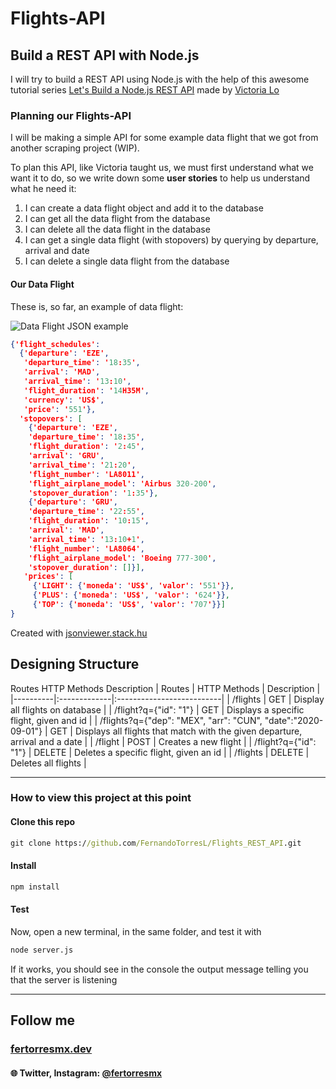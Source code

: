 # Flights-API

## Build a REST API with Node.js

I will try to build a REST API using Node.js with the help of this awesome tutorial series [Let's Build a Node.js REST API](https://hashnode.com/series/lets-build-a-nodejs-rest-api-ckcov1aob00dcfms19o5g2x42) made by [Victoria Lo](https://lo-victoria.com/)

### Planning our Flights-API

I will be making a simple API for some example data flight that we got from another scraping project (WIP).

To plan this API, like Victoria taught us, we must first understand what we want it to do, so we write down some **user stories** to help us understand what he need it:

1. I can create a data flight object and add it to the database
2. I can get all the data flight from the database
3. I can delete all the data flight in the database
4. I can get a single data flight (with stopovers) by querying by departure, arrival and date
5. I can delete a single data flight from the database

#### Our Data Flight

These is, so far, an example of data flight:

![Data Flight JSON example](https://i.imgur.com/IM8sbX2.png)

```json
{'flight_schedules': 
  {'departure': 'EZE',
   'departure_time': '18:35',
   'arrival': 'MAD',
   'arrival_time': '13:10',
   'flight_duration': '14H35M',
   'currency': 'US$',
   'price': '551'},
  'stopovers': [
    {'departure': 'EZE',
    'departure_time': '18:35',
    'flight_duration': '2:45',
    'arrival': 'GRU',
    'arrival_time': '21:20',
    'flight_number': 'LA8011',
    'flight_airplane_model': 'Airbus 320-200',
    'stopover_duration': '1:35'},
    {'departure': 'GRU',
    'departure_time': '22:55',
    'flight_duration': '10:15',
    'arrival': 'MAD',
    'arrival_time': '13:10+1',
    'flight_number': 'LA8064',
    'flight_airplane_model': 'Boeing 777-300',
    'stopover_duration': []}],
   'prices': [
     {'LIGHT': {'moneda': 'US$', 'valor': '551'}},
     {'PLUS': {'moneda': 'US$', 'valor': '624'}},
     {'TOP': {'moneda': 'US$', 'valor': '707'}}]
}
```
Created with [jsonviewer.stack.hu](http://jsonviewer.stack.hu/)

## Designing Structure

Routes  HTTP Methods  Description
| Routes   | HTTP Methods | Description               |
|----------|:-------------|:--------------------------|
| /flights | GET    | Display all flights on database |
| /flight?q={"id": "1"} | GET | Displays a specific flight, given and id |
| /flights?q={"dep": "MEX", "arr": "CUN", "date":"2020-09-01"} | GET | Displays all flights that match with the given departure, arrival and a date    |
| /flight  | POST   | Creates a new flight            |
| /flight?q={"id": "1"} | DELETE | Deletes a specific flight, given an id |
| /flights | DELETE | Deletes all flights             |

---

### How to view this project at this point

#### Clone this repo

```cmd
git clone https://github.com/FernandoTorresL/Flights_REST_API.git
```

#### Install

```cmd
npm install
```

#### Test

Now, open a new terminal, in the same folder, and test it with

```cmd
node server.js
```
If it works, you should see in the console the output message telling you that the server is listening

---


## Follow me

### [fertorresmx.dev](https://www.fertorresmx.dev/)

#### :globe_with_meridians: Twitter, Instagram: [@fertorresmx](http://www.twitter/fertorresmx)

